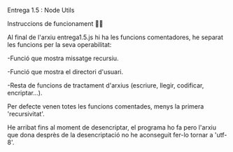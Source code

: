 Entrega 1.5 : Node Utils

Instruccions de funcionament :mage_man:

Al final de l'arxiu entrega1.5.js hi ha les funcions comentadores, he separat les funcions per la seva operabilitat:

-Funció que mostra missatge recursiu.

-Funció que mostra el directori d'usuari.

-Resta de funcions de tractament d'arxius (escriure, llegir, codificar, encriptar...).

Per defecte venen totes les funcions comentades, menys la primera 'recursivitat'.

He arribat fins al moment de desencriptar, el programa ho fa pero l'arxiu que dona desprès de la desencriptació no he aconseguit fer-lo tornar a 'utf-8'.

